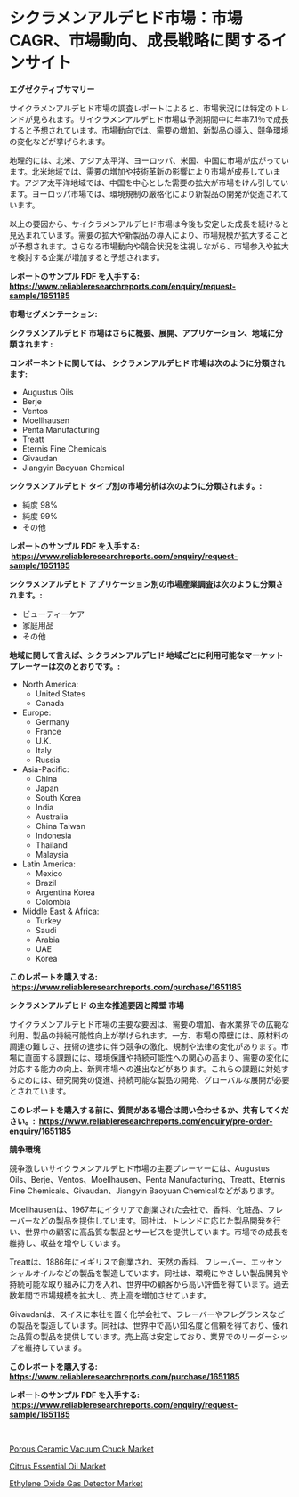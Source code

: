<p><h1>シクラメンアルデヒド市場：市場CAGR、市場動向、成長戦略に関するインサイト</h1></p><p><strong>エグゼクティブサマリー</strong></p>
<p><p>サイクラメンアルデヒド市場の調査レポートによると、市場状況には特定のトレンドが見られます。サイクラメンアルデヒド市場は予測期間中に年率7.1％で成長すると予想されています。市場動向では、需要の増加、新製品の導入、競争環境の変化などが挙げられます。</p><p>地理的には、北米、アジア太平洋、ヨーロッパ、米国、中国に市場が広がっています。北米地域では、需要の増加や技術革新の影響により市場が成長しています。アジア太平洋地域では、中国を中心とした需要の拡大が市場をけん引しています。ヨーロッパ市場では、環境規制の厳格化により新製品の開発が促進されています。</p><p>以上の要因から、サイクラメンアルデヒド市場は今後も安定した成長を続けると見込まれています。需要の拡大や新製品の導入により、市場規模が拡大することが予想されます。さらなる市場動向や競合状況を注視しながら、市場参入や拡大を検討する企業が増加すると予想されます。</p></p>
<p><strong>レポートのサンプル PDF を入手する: <a href="https://www.reliableresearchreports.com/enquiry/request-sample/1651185">https://www.reliableresearchreports.com/enquiry/request-sample/1651185</a></strong></p>
<p><strong>市場セグメンテーション:</strong></p>
<p><strong> シクラメンアルデヒド 市場はさらに概要、展開、アプリケーション、地域に分類されます :</strong></p>
<p><strong>コンポーネントに関しては、 シクラメンアルデヒド 市場は次のように分類されます: &nbsp;</strong></p>
<p><ul><li>Augustus Oils</li><li>Berje</li><li>Ventos</li><li>Moellhausen</li><li>Penta Manufacturing</li><li>Treatt</li><li>Eternis Fine Chemicals</li><li>Givaudan</li><li>Jiangyin Baoyuan Chemical</li></ul></p>
<p><strong> シクラメンアルデヒド タイプ別の市場分析は次のように分類されます。:</strong></p>
<p><ul><li>純度 98%</li><li>純度 99%</li><li>その他</li></ul></p>
<p><strong>レポートのサンプル PDF を入手する: &nbsp;<a href="https://www.reliableresearchreports.com/enquiry/request-sample/1651185">https://www.reliableresearchreports.com/enquiry/request-sample/1651185</a></strong></p>
<p><strong> シクラメンアルデヒド アプリケーション別の市場産業調査は次のように分類されます。:</strong></p>
<p><ul><li>ビューティーケア</li><li>家庭用品</li><li>その他</li></ul></p>
<p><strong>地域に関して言えば、シクラメンアルデヒド 地域ごとに利用可能なマーケットプレーヤーは次のとおりです。:</strong></p>
<p><ul>
    <li>
        North America:
        <ul>
            <li>United States</li>
            <li>Canada</li>
        </ul>
    </li>
    <li>
        Europe:
        <ul>
            <li>Germany</li>
            <li>France</li>
            <li>U.K.</li>
            <li>Italy</li>
            <li>Russia</li>
        </ul>
    </li>
    <li>
        Asia-Pacific:
        <ul>
            <li>China</li>
            <li>Japan</li>
            <li>South Korea</li>
            <li>India</li>
            <li>Australia</li>
            <li>China Taiwan</li>
            <li>Indonesia</li>
            <li>Thailand</li>
            <li>Malaysia</li>
        </ul>
    </li>
    <li>
        Latin America:
        <ul>
            <li>Mexico</li>
            <li>Brazil</li>
            <li>Argentina Korea</li>
            <li>Colombia</li>
        </ul>
    </li>
    <li>
        Middle East & Africa:
        <ul>
            <li>Turkey</li>
            <li>Saudi</li>
            <li>Arabia</li>
            <li>UAE</li>
            <li>Korea</li>
        </ul>
    </li>
    </ul></p>
<p><strong>このレポートを購入する: &nbsp;<a href="https://www.reliableresearchreports.com/purchase/1651185">https://www.reliableresearchreports.com/purchase/1651185</a></strong></p>
<p><strong>シクラメンアルデヒド の主な推進要因と障壁 市場</strong></p>
<p><p>サイクラメンアルデヒド市場の主要な要因は、需要の増加、香水業界での広範な利用、製品の持続可能性向上が挙げられます。一方、市場の障壁には、原材料の調達の難しさ、技術の進歩に伴う競争の激化、規制や法律の変化があります。市場に直面する課題には、環境保護や持続可能性への関心の高まり、需要の変化に対応する能力の向上、新興市場への進出などがあります。これらの課題に対処するためには、研究開発の促進、持続可能な製品の開発、グローバルな展開が必要とされています。</p></p>
<p><strong>このレポートを購入する前に、質問がある場合は問い合わせるか、共有してください。:&nbsp; <a href="https://www.reliableresearchreports.com/enquiry/pre-order-enquiry/1651185">https://www.reliableresearchreports.com/enquiry/pre-order-enquiry/1651185</a></strong></p>
<p><strong>競争環境</strong></p>
<p><p>競争激しいサイクラメンアルデヒド市場の主要プレーヤーには、Augustus Oils、Berje、Ventos、Moellhausen、Penta Manufacturing、Treatt、Eternis Fine Chemicals、Givaudan、Jiangyin Baoyuan Chemicalなどがあります。</p><p>Moellhausenは、1967年にイタリアで創業された会社で、香料、化粧品、フレーバーなどの製品を提供しています。同社は、トレンドに応じた製品開発を行い、世界中の顧客に高品質な製品とサービスを提供しています。市場での成長を維持し、収益を増やしています。</p><p>Treattは、1886年にイギリスで創業され、天然の香料、フレーバー、エッセンシャルオイルなどの製品を製造しています。同社は、環境にやさしい製品開発や持続可能な取り組みに力を入れ、世界中の顧客から高い評価を得ています。過去数年間で市場規模を拡大し、売上高を増加させています。</p><p>Givaudanは、スイスに本社を置く化学会社で、フレーバーやフレグランスなどの製品を製造しています。同社は、世界中で高い知名度と信頼を得ており、優れた品質の製品を提供しています。売上高は安定しており、業界でのリーダーシップを維持しています。</p></p>
<p><strong>このレポートを購入する: &nbsp; <a href="https://www.reliableresearchreports.com/purchase/1651185">https://www.reliableresearchreports.com/purchase/1651185</a></strong></p>
<p><strong>レポートのサンプル PDF を入手する: &nbsp;<a href="https://www.reliableresearchreports.com/enquiry/request-sample/1651185">https://www.reliableresearchreports.com/enquiry/request-sample/1651185</a></strong><strong></strong></p>
<p>&nbsp;</p>
<p><p><a href="https://github.com/PeterParrish5/Market-Research-Report-List-4/blob/main/porous-ceramic-vacuum-chuck-market.md">Porous Ceramic Vacuum Chuck Market</a></p><p><a href="https://gratis-rainforest-2ca.notion.site/Citrus-Essential-Oil-Market-Offers-Provide-Insightful-Data-for-the-Time-Period-from-2024-to-2031-and-376d95a26c1b439ab2b392bacd058f75">Citrus Essential Oil Market</a></p><p><a href="https://github.com/Whitneyboyettebo9kiw7yr13/Market-Research-Report-List-1/blob/main/ethylene-oxide-gas-detector-market.md">Ethylene Oxide Gas Detector Market</a></p></p>